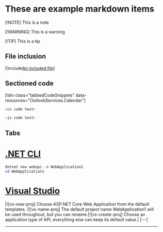 # These are example markdown items

[!NOTE]
This is a note

[!WARNING]
This is a warning

[!TIP]
This is a tip

## File inclusion

[!include[An included file]('index.html')]

## Sectioned code

[!div class="tabbedCodeSnippets" data-resources="OutlookServices.Calendar"]
```cs
<cs code text>
```
```javascript
<js code text>
```

## Tabs

# [.NET CLI](#tab/dotnet-cli)

```powershell
dotnet new webapi -n WebApplication1
cd WebApplication1
```

# [Visual Studio](#tab/visual-studio)

|![vs-new-proj] Choose ASP.NET Core Web Application from the default templates. |![vs-name-proj] The default project name WebApplication1 will be used throughout, but you can rename.|![vs-create-proj] Choose an application type of API, everything else can keep its default value.|
|:--|

***
